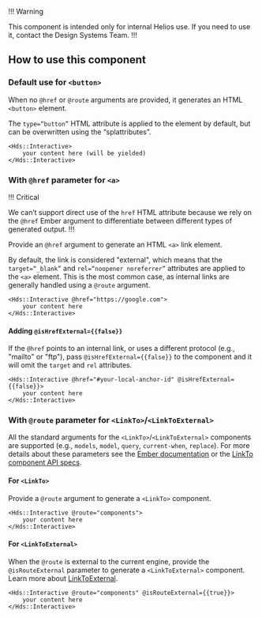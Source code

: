 !!! Warning

This component is intended only for internal Helios use. If you need to use it, contact the Design Systems Team.
!!!

## How to use this component

### Default use for `<button>`

When no `@href` or `@route` arguments are provided, it generates an HTML `<button>` element.

The `type=“button”` HTML attribute is applied to the element by default, but can be overwritten using the “splattributes”.

```handlebars{data-execute=false}
<Hds::Interactive>
    your content here (will be yielded)
</Hds::Interactive>
```

### With `@href` parameter for `<a>`

!!! Critical

We can’t support direct use of the `href` HTML attribute because we rely on the `@href` Ember argument to differentiate between different types of generated output.
!!!

Provide an `@href` argument to generate an HTML `<a>` link element.

By default, the link is considered "external", which means that the `target=“_blank”` and `rel=“noopener noreferrer”` attributes are applied to the `<a>` element. This is the most common case, as internal links are generally handled using a `@route` argument.

```handlebars{data-execute=false}
<Hds::Interactive @href="https://google.com">
    your content here
</Hds::Interactive>
```


#### Adding `@isHrefExternal={{false}}`

If the `@href` points to an internal link, or uses a different protocol (e.g., "mailto" or "ftp"), pass `@isHrefExternal={{false}}` to the component and it will omit the `target` and `rel` attributes.

```handlebars{data-execute=false}
<Hds::Interactive @href="#your-local-anchor-id" @isHrefExternal={{false}}>
    your content here
</Hds::Interactive>
```

### With `@route` parameter for `<LinkTo>`/`<LinkToExternal>`

All the standard arguments for the `<LinkTo>`/`<LinkToExternal>` components are supported (e.g., `models`, `model`, `query`, `current-when`, `replace`). For more details about these parameters see the [Ember documentation](https://guides.emberjs.com/release/routing/linking-between-routes/#toc_the-linkto--component) or the [LinkTo component API specs](https://api.emberjs.com/ember/release/classes/Ember.Templates.components/methods/input?anchor=LinkTo).

#### For `<LinkTo>`

Provide a `@route` argument to generate a `<LinkTo>` component.

```handlebars{data-execute=false}
<Hds::Interactive @route="components">
    your content here
</Hds::Interactive>
```

#### For `<LinkToExternal>`

When the `@route` is external to the current engine, provide the `@isRouteExternal` parameter to generate a `<LinkToExternal>` component. Learn more about [LinkToExternal](https://ember-engines.com/docs/link-to-external).

```handlebars{data-execute=false}
<Hds::Interactive @route="components" @isRouteExternal={{true}}>
    your content here
</Hds::Interactive>
```
